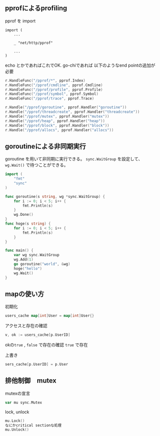 ## pprofによるprofiling

pprof を import
```
import (
    ...

	_ "net/http/pprof"

    ...
)
```

echo とかであればこれでOK. go-chiであれば
以下のようなend pointの追加が必要

```go
r.HandleFunc("/pprof/*", pprof.Index)
r.HandleFunc("/pprof/cmdline", pprof.Cmdline)
r.HandleFunc("/pprof/profile", pprof.Profile)
r.HandleFunc("/pprof/symbol", pprof.Symbol)
r.HandleFunc("/pprof/trace", pprof.Trace)

r.Handle("/pprof/goroutine", pprof.Handler("goroutine"))
r.Handle("/pprof/threadcreate", pprof.Handler("threadcreate"))
r.Handle("/pprof/mutex", pprof.Handler("mutex"))
r.Handle("/pprof/heap", pprof.Handler("heap"))
r.Handle("/pprof/block", pprof.Handler("block"))
r.Handle("/pprof/allocs", pprof.Handler("allocs"))
```

## goroutineによる非同期実行

goroutine を用いて非同期に実行できる。
`sync.WaitGroup` を設定して、　`wg.Wait()` で待つことができる。


```go
import (
    "fmt"
    "sync"
)

func goroutine(s string, wg *sync.WaitGroup) {
    for i := 0; i < 5; i++ {
        fmt.Println(s)
    }
    wg.Done()
}
func hoge(s string) {
    for i := 0; i < 5; i++ {
        fmt.Println(s)
    }
}

func main() {
    var wg sync.WaitGroup
    wg.Add(1)
    go goroutine("world", &wg)
    hoge("hello")
    wg.Wait()
}
```

## mapの使い方

初期化
```go
users_cache map[int]User = map[int]User{}
```

アクセスと存在の確認
```go
v, ok := users_cache[p.UserID]
```
okの`true` , `false` で存在の確認
`true` で存在

上書き
```go
sers_cache[p.UserID] = p.User
```

## 排他制御　mutex

mutexの宣言
```go
var mu sync.Mutex
```

lock, unlock
```go
mu.Lock()
なにかcritical sectionな処理
mu.Unlock()
```





